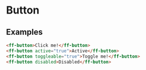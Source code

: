 # Button
## Examples
```html
<ff-button>Click me!</ff-button>
<ff-button active="true">Active</ff-button>
<ff-button toggleable="true">Toggle me!</ff-button>
<ff-button disabled>Disabled</ff-button>
```
